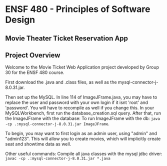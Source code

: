 # ENSF 480 - Principles of Software Design
## Movie Theater Ticket Reservation App

## Project Overview

Welcome to the Movie Ticket Web Application project developed by Group 30 for the ENSF 480 course.

First download the .java and .class files, as well as the mysql-connector-j-8.0.31.jar. 

Then set up the MySQL. In line 114 of ImageJFrame.java, you may have to replace the user and password with your own login if it isnt 'root' and 'password'. You will have to recompile as well if you change this. In your MySQLWorkbench, first run the database_creation.sql query. After that, run the ImageJFrame with the database:
To run ImageJFrame with the db: `java -cp .:mysql-connector-j-8.0.31.jar ImageJFrame`. 

To begin, you may want to first login as an admin user, using "admin" and "admin123". This will allow you to create movies, which will implicitly create seat and showtime data as well. 

Other useful commands:
Compile all java classes with the mysql jdbc driver: `javac -cp .:mysql-connector-j-8.0.31.jar *.java`
